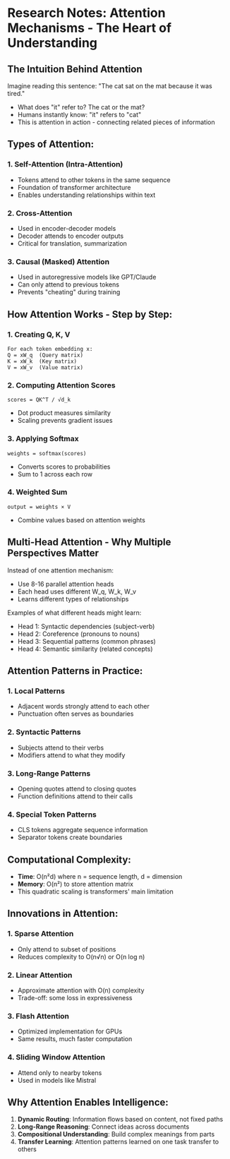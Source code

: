 # Research Notes: Attention Mechanisms - The Heart of Understanding

## The Intuition Behind Attention

Imagine reading this sentence: "The cat sat on the mat because it was tired."
- What does "it" refer to? The cat or the mat?
- Humans instantly know: "it" refers to "cat"
- This is attention in action - connecting related pieces of information

## Types of Attention:

### 1. Self-Attention (Intra-Attention)
- Tokens attend to other tokens in the same sequence
- Foundation of transformer architecture
- Enables understanding relationships within text

### 2. Cross-Attention
- Used in encoder-decoder models
- Decoder attends to encoder outputs
- Critical for translation, summarization

### 3. Causal (Masked) Attention
- Used in autoregressive models like GPT/Claude
- Can only attend to previous tokens
- Prevents "cheating" during training

## How Attention Works - Step by Step:

### 1. Creating Q, K, V
```
For each token embedding x:
Q = xW_q  (Query matrix)
K = xW_k  (Key matrix)
V = xW_v  (Value matrix)
```

### 2. Computing Attention Scores
```
scores = QK^T / √d_k
```
- Dot product measures similarity
- Scaling prevents gradient issues

### 3. Applying Softmax
```
weights = softmax(scores)
```
- Converts scores to probabilities
- Sum to 1 across each row

### 4. Weighted Sum
```
output = weights × V
```
- Combine values based on attention weights

## Multi-Head Attention - Why Multiple Perspectives Matter

Instead of one attention mechanism:
- Use 8-16 parallel attention heads
- Each head uses different W_q, W_k, W_v
- Learns different types of relationships

Examples of what different heads might learn:
- Head 1: Syntactic dependencies (subject-verb)
- Head 2: Coreference (pronouns to nouns)
- Head 3: Sequential patterns (common phrases)
- Head 4: Semantic similarity (related concepts)

## Attention Patterns in Practice:

### 1. Local Patterns
- Adjacent words strongly attend to each other
- Punctuation often serves as boundaries

### 2. Syntactic Patterns
- Subjects attend to their verbs
- Modifiers attend to what they modify

### 3. Long-Range Patterns
- Opening quotes attend to closing quotes
- Function definitions attend to their calls

### 4. Special Token Patterns
- CLS tokens aggregate sequence information
- Separator tokens create boundaries

## Computational Complexity:

- **Time**: O(n²d) where n = sequence length, d = dimension
- **Memory**: O(n²) to store attention matrix
- This quadratic scaling is transformers' main limitation

## Innovations in Attention:

### 1. Sparse Attention
- Only attend to subset of positions
- Reduces complexity to O(n√n) or O(n log n)

### 2. Linear Attention
- Approximate attention with O(n) complexity
- Trade-off: some loss in expressiveness

### 3. Flash Attention
- Optimized implementation for GPUs
- Same results, much faster computation

### 4. Sliding Window Attention
- Attend only to nearby tokens
- Used in models like Mistral

## Why Attention Enables Intelligence:

1. **Dynamic Routing**: Information flows based on content, not fixed paths
2. **Long-Range Reasoning**: Connect ideas across documents
3. **Compositional Understanding**: Build complex meanings from parts
4. **Transfer Learning**: Attention patterns learned on one task transfer to others